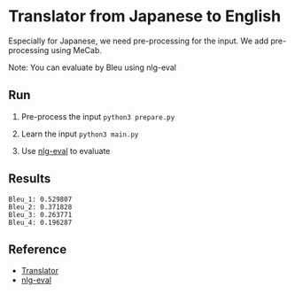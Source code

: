 # Translator from Japanese to English

Especially for Japanese, we need pre-processing for the input.
We add pre-processing using MeCab.

Note: You can evaluate by Bleu using nlg-eval

## Run
1. Pre-process the input
`python3 prepare.py`

2. Learn the input
`python3 main.py`

3. Use [nlg-eval](https://github.com/Maluuba/nlg-eval) to evaluate


## Results
```
Bleu_1: 0.529807
Bleu_2: 0.371828
Bleu_3: 0.263771
Bleu_4: 0.196287
```

## Reference
- [Translator](https://pytorch.org/tutorials/intermediate/seq2seq_translation_tutorial.html)
- [nlg-eval](https://github.com/Maluuba/nlg-eval)


